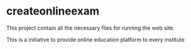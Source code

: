# createonlineexam
This project contain all the necessary files for running the web site.

This is a initiative to provide online education platform to every institute
